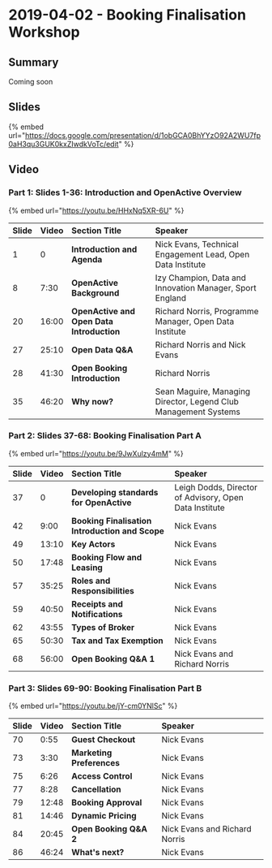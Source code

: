 # 2019-04-02 - Booking Finalisation Workshop

## Summary

Coming soon

## Slides

{% embed url="https://docs.google.com/presentation/d/1obGCA0BhYYzO92A2WU7fp0aH3qu3GUK0kxZIwdkVoTc/edit" %}

## Video

### Part 1: Slides 1-36: **Introduction and OpenActive Overview**

{% embed url="https://youtu.be/HHxNq5XR-6U" %}

| **Slide** | Video | Section Title | Speaker |
| :--- | :--- | :--- | :--- |
| 1 | 0 | **Introduction and Agenda** | Nick Evans, Technical Engagement Lead, Open Data Institute |
| 8 | 7:30 | **OpenActive Background** | Izy Champion, Data and Innovation Manager, Sport England |
| 20 | 16:00 | **OpenActive and Open Data Introduction** | Richard Norris, Programme Manager, Open Data Institute |
| 27 | 25:10 | **Open Data Q&A** | Richard Norris and Nick Evans |
| 28 | 41:30 | **Open Booking Introduction** | Richard Norris |
| 35 | 46:20 | **Why now?** | Sean Maguire, Managing Director, Legend Club Management Systems |

### Part 2: Slides 37-68: **Booking Finalisation Part A**

{% embed url="https://youtu.be/9JwXulzy4mM" %}

| **Slide** | Video | Section Title | Speaker |
| :--- | :--- | :--- | :--- |
| 37 | 0 | **Developing standards for OpenActive** | Leigh Dodds, Director of Advisory, Open Data Institute |
| 42 | 9:00 | **Booking Finalisation Introduction and Scope** | Nick Evans |
| 49 | 13:10 | **Key Actors** | Nick Evans |
| 50 | 17:48 | **Booking Flow and Leasing** | Nick Evans |
| 57 | 35:25 | **Roles and Responsibilities** | Nick Evans |
| 59 | 40:50 | **Receipts and Notifications** | Nick Evans |
| 62 | 43:55 | **Types of Broker** | Nick Evans |
| 65 | 50:30 | **Tax and Tax Exemption** | Nick Evans |
| 68 | 56:00 | **Open Booking Q&A 1** | Nick Evans and Richard Norris |

### Part 3: Slides 69-90: **Booking Finalisation Part B**

{% embed url="https://youtu.be/jY-cm0YNlSc" %}

| **Slide** | Video | Section Title | Speaker |
| :--- | :--- | :--- | :--- |
| 70 | 0:55 | **Guest Checkout** | Nick Evans |
| 73 | 3:30 | **Marketing Preferences** | Nick Evans |
| 75 | 6:26 | **Access Control** | Nick Evans |
| 77 | 8:28 | **Cancellation** | Nick Evans |
| 79 | 12:48 | **Booking Approval** | Nick Evans |
| 81 | 14:46 | **Dynamic Pricing** | Nick Evans |
| 84 | 20:45 | **Open Booking Q&A 2** | Nick Evans and Richard Norris |
| 86 | 46:24 | **What's next?**  | Nick Evans |



